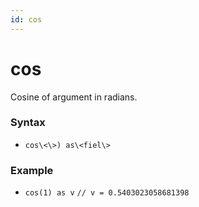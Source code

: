 ```yaml
---
id: cos
---
```


# cos

Cosine of argument in radians.

### Syntax

* `cos\<\>) as\<fiel\>`

### Example

* `cos(1) as v` `// v = 0.5403023058681398`
